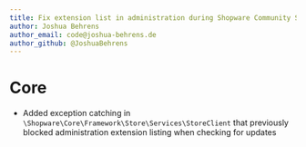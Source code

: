 ```yaml
---
title: Fix extension list in administration during Shopware Community Store API communication issues 
author: Joshua Behrens
author_email: code@joshua-behrens.de
author_github: @JoshuaBehrens
---
```

# Core
* Added exception catching in `\Shopware\Core\Framework\Store\Services\StoreClient` that previously blocked administration extension listing when checking for updates
